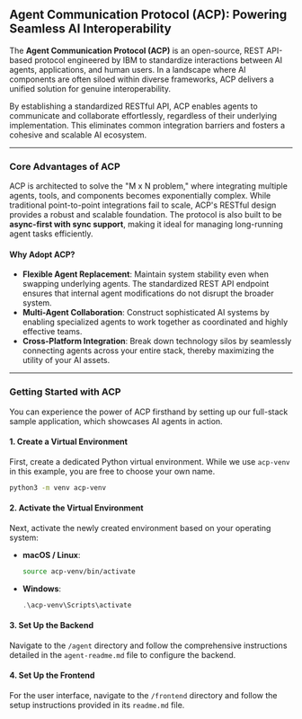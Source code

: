 
## Agent Communication Protocol (ACP): Powering Seamless AI Interoperability

The **Agent Communication Protocol (ACP)** is an open-source, REST API-based protocol engineered by IBM to standardize interactions between AI agents, applications, and human users. In a landscape where AI components are often siloed within diverse frameworks, ACP delivers a unified solution for genuine interoperability.

By establishing a standardized RESTful API, ACP enables agents to communicate and collaborate effortlessly, regardless of their underlying implementation. This eliminates common integration barriers and fosters a cohesive and scalable AI ecosystem.

-----

### Core Advantages of ACP

ACP is architected to solve the "M x N problem," where integrating multiple agents, tools, and components becomes exponentially complex. While traditional point-to-point integrations fail to scale, ACP's RESTful design provides a robust and scalable foundation. The protocol is also built to be **async-first with sync support**, making it ideal for managing long-running agent tasks efficiently.

#### Why Adopt ACP?

  * **Flexible Agent Replacement**: Maintain system stability even when swapping underlying agents. The standardized REST API endpoint ensures that internal agent modifications do not disrupt the broader system.
  * **Multi-Agent Collaboration**: Construct sophisticated AI systems by enabling specialized agents to work together as coordinated and highly effective teams.
  * **Cross-Platform Integration**: Break down technology silos by seamlessly connecting agents across your entire stack, thereby maximizing the utility of your AI assets.

-----

### Getting Started with ACP

You can experience the power of ACP firsthand by setting up our full-stack sample application, which showcases AI agents in action.

#### 1\. Create a Virtual Environment

First, create a dedicated Python virtual environment. While we use `acp-venv` in this example, you are free to choose your own name.

```bash
python3 -m venv acp-venv
```

#### 2\. Activate the Virtual Environment

Next, activate the newly created environment based on your operating system:

  * **macOS / Linux**:
    ```bash
    source acp-venv/bin/activate
    ```
  * **Windows**:
    ```powershell
    .\acp-venv\Scripts\activate
    ```

#### 3\. Set Up the Backend

Navigate to the `/agent` directory and follow the comprehensive instructions detailed in the `agent-readme.md` file to configure the backend.

#### 4\. Set Up the Frontend

For the user interface, navigate to the `/frontend` directory and follow the setup instructions provided in its `readme.md` file.
